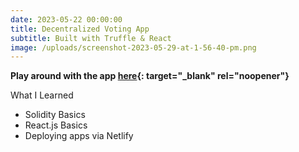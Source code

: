 ```yaml
---
date: 2023-05-22 00:00:00
title: Decentralized Voting App
subtitle: Built with Truffle & React
image: /uploads/screenshot-2023-05-29-at-1-56-40-pm.png
---
```

**Play around with the app [here](dapp.zakraicik.xyz){: target="_blank" rel="noopener"}**

What I Learned

* Solidity Basics
* React.js Basics
* Deploying apps via Netlify&nbsp;